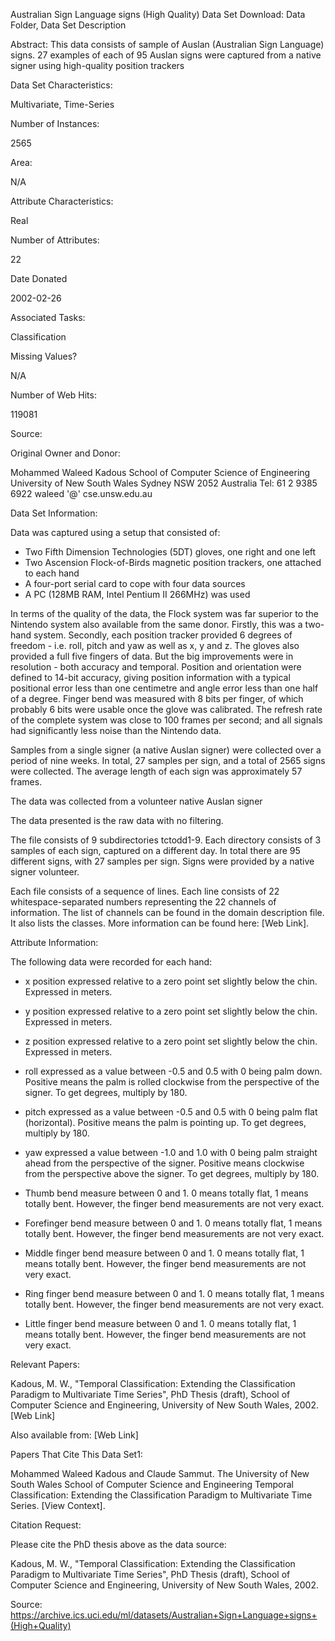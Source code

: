 Australian Sign Language signs (High Quality) Data Set
Download: Data Folder, Data Set Description

Abstract: This data consists of sample of Auslan (Australian Sign Language) signs. 27 examples of each of 95 Auslan signs were captured from a native signer using high-quality position trackers


Data Set Characteristics:  

Multivariate, Time-Series

Number of Instances:

2565

Area:

N/A

Attribute Characteristics:

Real

Number of Attributes:

22

Date Donated

2002-02-26

Associated Tasks:

Classification

Missing Values?

N/A

Number of Web Hits:

119081


Source:

Original Owner and Donor:

Mohammed Waleed Kadous
School of Computer Science of Engineering
University of New South Wales
Sydney NSW 2052 Australia
Tel: 61 2 9385 6922
waleed '@' cse.unsw.edu.au


Data Set Information:

Data was captured using a setup that consisted of:

- Two Fifth Dimension Technologies (5DT) gloves, one right and one left
- Two Ascension Flock-of-Birds magnetic position trackers, one attached to each hand
- A four-port serial card to cope with four data sources
- A PC (128MB RAM, Intel Pentium II 266MHz) was used

In terms of the quality of the data, the Flock system was far superior to the Nintendo system also available from the same donor. Firstly, this was a two-hand system. Secondly, each position tracker provided 6 degrees of freedom - i.e. roll, pitch and yaw as well as x, y and z. The gloves also provided a full five fingers of data. But the big improvements were in resolution - both accuracy and temporal. Position and orientation were defined to 14-bit accuracy, giving position information with a typical positional error less than one centimetre and angle error less than one half of a degree. Finger bend was measured with 8 bits per finger, of which probably 6 bits were usable once the glove was calibrated. The refresh rate of the complete system was close to 100 frames per second; and all signals had significantly less noise than the Nintendo data.

Samples from a single signer (a native Auslan signer) were collected over a period of nine weeks. In total, 27 samples per sign, and a total of 2565 signs were collected. The average length of each sign was approximately 57 frames.

The data was collected from a volunteer native Auslan signer

The data presented is the raw data with no filtering.

The file consists of 9 subdirectories tctodd1-9. Each directory consists of 3 samples of each sign, captured on a different day. In total there are 95 different signs, with 27 samples per sign. Signs were provided by a native signer volunteer.

Each file consists of a sequence of lines. Each line consists of 22 whitespace-separated numbers representing the 22 channels of information. The list of channels can be found in the domain description file. It also lists the classes. More information can be found here: [Web Link].





Attribute Information:

The following data were recorded for each hand:

* x position expressed relative to a zero point set slightly below the chin. Expressed in meters.

* y position expressed relative to a zero point set slightly below the chin. Expressed in meters.

* z position expressed relative to a zero point set slightly below the chin. Expressed in meters.

* roll expressed as a value between -0.5 and 0.5 with 0 being palm down. Positive means the palm is rolled clockwise from the perspective of the signer. To get degrees, multiply by 180.

* pitch expressed as a value between -0.5 and 0.5 with 0 being palm flat (horizontal). Positive means the palm is pointing up. To get degrees, multiply by 180.

* yaw expressed a value between -1.0 and 1.0 with 0 being palm straight ahead from the perspective of the signer. Positive means clockwise from the perspective above the signer. To get degrees, multiply by 180.

* Thumb bend measure between 0 and 1. 0 means totally flat, 1 means totally bent. However, the finger bend measurements are not very exact.

* Forefinger bend measure between 0 and 1. 0 means totally flat, 1 means totally bent. However, the finger bend measurements are not very exact.

* Middle finger bend measure between 0 and 1. 0 means totally flat, 1 means totally bent. However, the finger bend measurements are not very exact.

* Ring finger bend measure between 0 and 1. 0 means totally flat, 1 means totally bent. However, the finger bend measurements are not very exact.

* Little finger bend measure between 0 and 1. 0 means totally flat, 1 means totally bent. However, the finger bend measurements are not very exact.


Relevant Papers:

Kadous, M. W., "Temporal Classification: Extending the Classification Paradigm to Multivariate Time Series", PhD Thesis (draft), School of Computer Science and Engineering, University of New South Wales, 2002.
[Web Link]

Also available from: [Web Link]


Papers That Cite This Data Set1:


Mohammed Waleed Kadous and Claude Sammut. The University of New South Wales School of Computer Science and Engineering Temporal Classification: Extending the Classification Paradigm to Multivariate Time Series. [View Context].



Citation Request:

Please cite the PhD thesis above as the data source:

Kadous, M. W., "Temporal Classification: Extending the Classification
Paradigm to Multivariate Time Series", PhD Thesis (draft), School of
Computer Science and Engineering, University of New South Wales, 2002.

Source: https://archive.ics.uci.edu/ml/datasets/Australian+Sign+Language+signs+(High+Quality)
